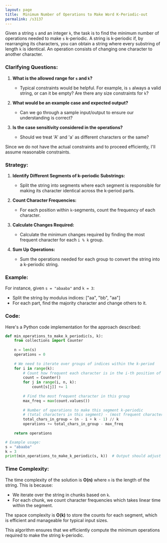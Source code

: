 ```yaml
---
layout: page
title:  Minimum Number of Operations to Make Word K-Periodic-out
permalink: /s3137
---
```


Given a string `s` and an integer `k`, the task is to find the minimum number of operations needed to make `s` k-periodic. A string is k-periodic if, by rearranging its characters, you can obtain a string where every substring of length `k` is identical. 
An operation consists of changing one character to another character.

### Clarifying Questions:
1. **What is the allowed range for `s` and `k`?**
   - Typical constraints would be helpful. For example, is `s` always a valid string, or can it be empty? Are there any size constraints for `k`?

2. **What would be an example case and expected output?**
   - Can we go through a sample input/output to ensure our understanding is correct?

3. **Is the case sensitivity considered in the operations?**
   - Should we treat 'A' and 'a' as different characters or the same?

Since we do not have the actual constraints and to proceed efficiently, I'll assume reasonable constraints.

### Strategy:

1. **Identify Different Segments of k-periodic Substrings:**
   - Split the string into segments where each segment is responsible for making its character identical across the k-period parts.
  
2. **Count Character Frequencies:**
   - For each position within `k`-segments, count the frequency of each character.

3. **Calculate Changes Required:**
   - Calculate the minimum changes required by finding the most frequent character for each `i % k` group.
   
4. **Sum Up Operations:**
   - Sum the operations needed for each group to convert the string into a k-periodic string.

### Example:

For instance, given `s = "abaaba"` and `k = 3`:
   - Split the string by modulus indices: ["aa", "bb", "aa"]
   - For each part, find the majority character and change others to it.

### Code:

Here's a Python code implementation for the approach described:

```python
def min_operations_to_make_k_periodic(s, k):
    from collections import Counter
    
    n = len(s)
    operations = 0
    
    # We need to iterate over groups of indices within the k-period
    for i in range(k):
        # Count how frequent each character is in the i-th position of the k-groups
        count = Counter()
        for j in range(i, n, k):
            count[s[j]] += 1
        
        # Find the most frequent character in this group
        max_freq = max(count.values())
        
        # Number of operations to make this segment k-periodic
        # (total characters in this segment) - (most frequent character count)
        total_chars_in_group = (n - i + k - 1) // k
        operations += total_chars_in_group - max_freq
    
    return operations

# Example usage:
s = "abaaba"
k = 3
print(min_operations_to_make_k_periodic(s, k))  # Output should adjust according to operations needed
```

### Time Complexity:

The time complexity of the solution is **O(n)** where `n` is the length of the string. This is because:
- We iterate over the string in chunks based on `k`.
- For each chunk, we count character frequencies which takes linear time within the segment.

The space complexity is **O(k)** to store the counts for each segment, which is efficient and manageable for typical input sizes.

This algorithm ensures that we efficiently compute the minimum operations required to make the string k-periodic.